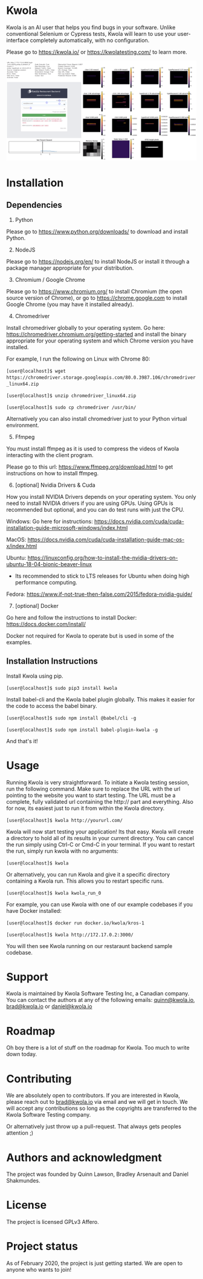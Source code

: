 Kwola
=====

Kwola is an AI user that helps you find bugs in your software. Unlike conventional Selenium or Cypress tests,
Kwola will learn to use your user-interface completely automatically, with no configuration.

Please go to https://kwola.io/ or https://kwolatesting.com/ to learn more.

![Screenshot of debug video generated by Kwola](https://raw.githubusercontent.com/Kwola/kwola/master/docs/debug_video.png "Screenshot of debug video generated by Kwola")

Installation
============

Dependencies
------------

1) Python

Please go to https://www.python.org/downloads/ to download and install Python.

2) NodeJS

Please go to https://nodejs.org/en/ to install NodeJS or install it through a package manager
appropriate for your distribution.

3) Chromium / Google Chrome

Please go to https://www.chromium.org/ to install Chromium (the open source version of Chrome), or 
go to https://chrome.google.com to install Google Chrome (you may have it installed already).

4) Chromedriver

Install chromedriver globally to your operating system. Go here: https://chromedriver.chromium.org/getting-started
and install the binary appropriate for your operating system and which Chrome version you have installed.

For example, I run the following on Linux with Chrome 80:

`[user@localhost]$ wget https://chromedriver.storage.googleapis.com/80.0.3987.106/chromedriver_linux64.zip`

`[user@localhost]$ unzip chromedriver_linux64.zip`

`[user@localhost]$ sudo cp chromedriver /usr/bin/`

Alternatively you can also install chromedriver just to your Python virtual environment.

5) Ffmpeg

You must install ffmpeg as it is used to compress the videos of Kwola interacting with the client program.

Please go to this url: https://www.ffmpeg.org/download.html to get instructions on how to install ffmpeg.

6) [optional] Nvidia Drivers & Cuda

How you install NVIDIA Drivers depends on your operating system. You only need to install NVIDIA drivers if you 
are using GPUs. Using GPUs is recommended but optional, and you can do test runs with just the CPU.

Windows: Go here for instructions: https://docs.nvidia.com/cuda/cuda-installation-guide-microsoft-windows/index.html

MacOS: https://docs.nvidia.com/cuda/cuda-installation-guide-mac-os-x/index.html

Ubuntu: https://linuxconfig.org/how-to-install-the-nvidia-drivers-on-ubuntu-18-04-bionic-beaver-linux
* Its recommended to stick to LTS releases for Ubuntu when doing high performance computing.

Fedora: https://www.if-not-true-then-false.com/2015/fedora-nvidia-guide/

7) [optional] Docker

Go here and follow the instructions to install Docker: https://docs.docker.com/install/

Docker not required for Kwola to operate but is used in some of the examples.

Installation Instructions
-------------------------

Install Kwola using pip.

`[user@localhost]$ sudo pip3 install kwola`

Install babel-cli and the Kwola babel plugin globally. This makes it easier for the code to access the babel binary.

`[user@localhost]$ sudo npm install @babel/cli -g`

`[user@localhost]$ sudo npm install babel-plugin-kwola -g`

And that's it! 

Usage
=====

Running Kwola is very straightforward. To initiate a Kwola testing session, run the following command. 
Make sure to replace the URL with the url pointing to the website you want to start testing. The URL
must be a complete, fully validated url containing the http:// part and everything. Also for now, its
easiest just to run it from within the Kwola directory.

`[user@localhost]$ kwola http://yoururl.com/`

Kwola will now start testing your application! Its that easy. Kwola will create a directory to hold
all of its results in your current directory. You can cancel the run simply using Ctrl-C or Cmd-C in
your terminal. If you want to restart the run, simply run kwola with no arguments:

`[user@localhost]$ kwola`

Or alternatively, you can run Kwola and give it a specific directory containing a Kwola run. This
allows you to restart specific runs.

`[user@localhost]$ kwola kwola_run_0`

For example, you can use Kwola with one of our example codebases if you have Docker installed:

`[user@localhost]$ docker run docker.io/kwola/kros-1`

`[user@localhost]$ kwola http://172.17.0.2:3000/`

You will then see Kwola running on our restaraunt backend sample codebase.

Support
=======

Kwola is maintained by Kwola Software Testing Inc, a Canadian company. You can contact the authors at any of the following emails: quinn@kwola.io, brad@kwola.io or daniel@kwola.io

Roadmap
=======

Oh boy there is a lot of stuff on the roadmap for Kwola. Too much to write down today.

Contributing
============

We are absolutely open to contributors. If you are interested in Kwola, please reach out to brad@kwola.io via email and we will get in touch. We will accept any contributions so long as the copyrights are transferred to the Kwola Software Testing company.

Or alternatively just throw up a pull-request. That always gets peoples attention ;)

Authors and acknowledgment
==========================

The project was founded by Quinn Lawson, Bradley Arsenault and Daniel Shakmundes.

License
=======

The project is licensed GPLv3 Affero. 

Project status
==============

As of February 2020, the project is just getting started. We are open to anyone who wants to join!


